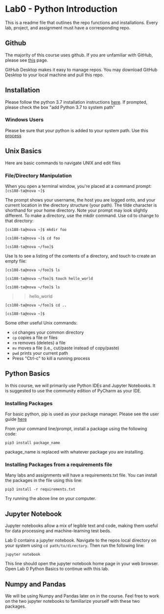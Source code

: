 # Lab0 - Python Introduction

This is a readme file that outlines the repo functions and installations. Every lab, project, and assignment must have a corresponding repo.

## Github

The majority of this course uses github. If you are unfamiliar with GitHub, please see [this](https://guides.github.com/activities/hello-world/) page.

GitHub Desktop makes it easy to manage repos. You may download GitHub Desktop to your local machine and pull this repo.

## Installation

Please follow the python 3.7 installation instructions [here](https://www.python.org/downloads/). If prompted, please check the box "add Python 3.7 to system path"

### Windows Users
Please be sure that your python is added to your system path. Use this [process](https://datatofish.com/add-python-to-windows-path/)

## Unix Basics

Here are basic commands to navigate UNIX and edit files

### File/Directory Manipulation
When you open a terminal window, you're placed at a command prompt:
`[cs188-ta@nova ~]$`

The prompt shows your username, the host you are logged onto, and your current location in the directory structure (your path). The tilde character is shorthand for your home directory. Note your prompt may look slightly different. To make a directory, use the mkdir command. Use cd to change to that directory:

`[cs188-ta@nova ~]$ mkdir foo`

`[cs188-ta@nova ~]$ cd foo`

`[cs188-ta@nova ~/foo]$`

Use ls to see a listing of the contents of a directory, and touch to create an empty file:

`[cs188-ta@nova ~/foo]$ ls`

`[cs188-ta@nova ~/foo]$ touch hello_world`

`[cs188-ta@nova ~/foo]$ ls`

>>hello_world

`[cs188-ta@nova ~/foo]$ cd ..`

`[cs188-ta@nova ~]$`


Some other useful Unix commands:
 - `cd` changes your common directory
 - `cp` copies a file or files
 - `rm` removes (deletes) a file
 - `mv` moves a file (i.e., cut/paste instead of copy/paste)
 - `pwd` prints your current path
 - Press "Ctrl-c" to kill a running process
 
 
 ## Python Basics
 
In this course, we will primarily use Python IDEs and Jupyter Notebooks. It is suggested to use the community edition of PyCharm as your IDE.
 
 ### Installing Packages
 
For basic python, pip is used as your package manager. Please see the user guide [here](https://pip.pypa.io/en/stable/user_guide/)
 
From your command line/prompt, install a package using the following code:

`pip3 install package_name`

package_name is replaced with whatever package you are installing.


### Installing Packages from a requirements file

Many labs and assignments will have a requirements.txt file. You can install the packages in the file using this line:

`pip3 install -r requirements.txt`

Try running the above line on your computer.

## Jupyter Notebook

Jupyter notebooks allow a mix of legible text and code, making them useful for data processing and machine-learning test beds.

Lab 0 contains a jupyter notebook. Navigate to the repos local directory on your system using `cd path/to/directory`. Then run the following line:

`jupyter notebook`

This line should open the jupyter notebook home page in your web browser. Open Lab 0 Python Basics to continue with this lab.


## Numpy and Pandas

We will be using Numpy and Pandas later on in the course. Feel free to work on the two jupyter notebooks to familiarize yourself with these two packages.

 
 
 
 
 
 
